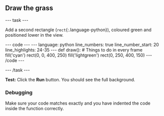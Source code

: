 <h2 class="c-project-heading--task">Draw the grass</h2>

--- task ---

Add a second rectangle (`rect`{:.language-python}), coloured green and positioned lower in the view. 

<div class="c-project-code">
--- code ---
---
language: python
line_numbers: true
line_number_start: 20
line_highlights: 24-35
---
def draw():
# Things to do in every frame
    fill('cyan')
    rect(0, 0, 400, 250)
    fill('lightgreen')
    rect(0, 250, 400, 150)
--- /code ---
</div>

--- /task ---

**Test:** Click the **Run** button. You should see the full background.

<div class="c-project-callout c-project-callout--debug">

### Debugging

Make sure your code matches exactly and you have indented the code inside the function correctly. 

</div>

